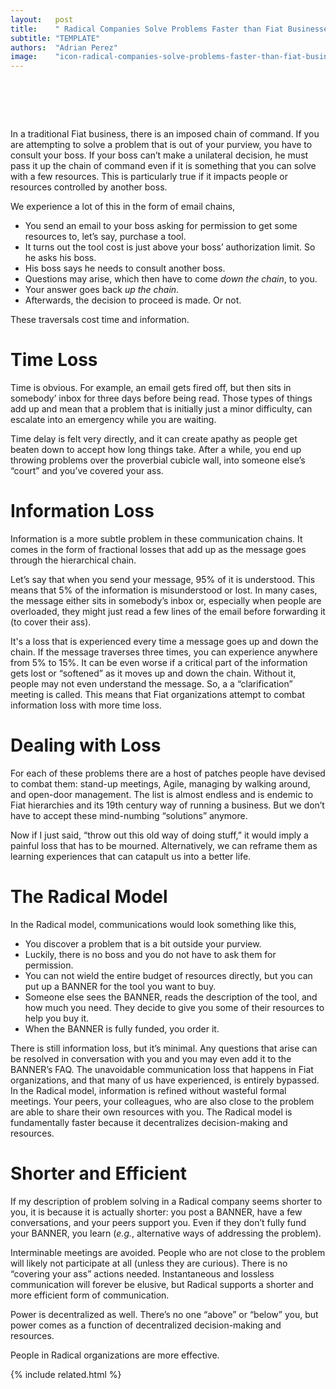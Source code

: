 ```yaml
---
layout:   post
title:    " Radical Companies Solve Problems Faster than Fiat Businesses"
subtitle: "TEMPLATE"
authors:  "Adrian Perez"
image:    "icon-radical-companies-solve-problems-faster-than-fiat-businesses.svg"
---
```


<div style="display:none;">
 <p>In a traditional <span class="_paradigm">Fiat</span> business, there is an imposed chain of command. Most everything has to go up and down it. It is demoralizing and apathy inducing.</p>
</div>

<h1>&nbsp;</h1>
 <p>In a traditional <span class="_paradigm">Fiat</span> business, there is an imposed chain of command. If you are attempting to solve a problem that is out of your purview, you have to consult your boss. If your boss can&rsquo;t make a unilateral decision, he must pass it up the chain of command even if it is something that you can solve with a few resources. This is particularly true if it impacts people or resources controlled by another boss.</p>
 <p>We experience a lot of this in the form of email chains,</p>
 <ul>
  <li>You send an email to your boss asking for permission to get some resources to, let&rsquo;s say, purchase a tool.</li>
  <li>It turns out the tool cost is just above your boss&rsquo; authorization limit. So he asks his boss.</li>
  <li>His boss says he needs to consult another boss.</li>
  <li>Questions may arise, which then have to come <em>down the chain</em>, to you.</li>
  <li>Your answer goes back <em>up the chain</em>.</li>
  <li>Afterwards, the decision to proceed is made. Or not.</li>
 </ul>
 <p>These traversals cost time and information.</p>

<h1>Time Loss</h1>
 <p>Time is obvious. For example, an email gets fired off, but then sits in somebody&rsquo; inbox for three days before being read. Those types of things add up and mean that a problem that is initially just a minor difficulty, can escalate into an emergency while you are waiting.</p>
 <p>Time delay is felt very directly, and it can create apathy as people get beaten down to accept how long things take. After a while, you end up throwing problems over the proverbial cubicle wall, into someone else&rsquo;s &ldquo;court&rdquo; and you&rsquo;ve covered your ass.</p>

<h1>Information Loss</h1>
 <p>Information is a more subtle problem in these communication chains. It comes in the form of fractional losses that add up as the message goes through the hierarchical chain.</p>
 <p>Let&rsquo;s say that when you send your message, 95% of it is understood. This means that 5% of the information is misunderstood or lost. In many cases, the message either sits in somebody&rsquo;s inbox or, especially when people are overloaded, they might just read a few lines of the email before forwarding it (to cover their ass).</p>
 <p>It's a loss that is experienced every time a message goes up and down the chain. If the message traverses three times, you can experience anywhere from 5% to 15%. It can be even worse if a critical part of the information gets lost or &ldquo;softened&rdquo; as it moves up and down the chain. Without it, people may not even understand the message. So, a a &ldquo;clarification&rdquo; meeting is called. This means that <span class="_paradigm">Fiat</span> organizations attempt to combat information loss with more time loss.</p>

<h1>Dealing with Loss</h1>
 <p>For each of these problems there are a host of patches people have devised to combat them: stand-up meetings, Agile, managing by walking around, and open-door management. The list is almost endless and is endemic to <span class="_paradigm">Fiat</span> hierarchies and its 19th century way of running a business. But we don&rsquo;t have to accept these mind-numbing &ldquo;solutions&rdquo; anymore.</p>
 <p>Now if I just said, &ldquo;throw out this old way of doing stuff,&rdquo; it would imply a painful loss that has to be mourned. Alternatively, we can reframe them as learning experiences that can catapult us into a better life.</p>

<h1>The Radical Model</h1>
 <p>In the <span class="_paradigm">Radical</span> model, communications would look something like this,</p>
 <ul>
  <li>You discover a problem that is a bit outside your purview.</li>
  <li>Luckily, there is no boss and you do not have to ask them for permission.</li>
  <li>You can not wield the entire budget of resources directly, but you can put up a <span class="_paradigm">BANNER</span> for the tool you want to buy.</li>
  <li>Someone else sees the <span class="_paradigm">BANNER</span>, reads the description of the tool, and how much you need. They decide to give you some of their resources to help you buy it.</li>
  <li>When the <span class="_paradigm">BANNER</span> is fully funded, you order it.</li>
 </ul>
 <p>There is still information loss, but it&rsquo;s minimal. Any questions that arise can be resolved in conversation with you and you may even add it to the <span class="_paradigm">BANNER</span>&rsquo;s FAQ. The unavoidable communication loss  that happens in <span class="_paradigm">Fiat</span> organizations, and that many of us have experienced, is entirely bypassed. In the <span class="_paradigm">Radical</span> model, information is refined without wasteful formal meetings. Your peers, your colleagues, who are also close to the problem are able to share their own resources with you. The <span class="_paradigm">Radical</span> model is fundamentally faster because it decentralizes decision-making and resources.</p>

<h1>Shorter and Efficient</h1>
 <p>If my description of problem solving in a <span class="_paradigm">Radical</span> company seems shorter to you, it is because it is actually shorter: you post a <span class="_paradigm">BANNER</span>, have a few conversations, and your peers support you. Even if they don&rsquo;t fully fund your <span class="_paradigm">BANNER</span>, you learn (<em>e.g.</em>, alternative ways of addressing the problem).</p>
 <p>Interminable meetings are avoided. People who are not close to the problem will likely not participate at all (unless they are curious). There is no &ldquo;covering your ass&rdquo; actions needed. Instantaneous and lossless communication will forever be elusive, but <span class="_paradigm">Radical</span> supports a shorter and more efficient form of communication.</p>
 <p>Power is decentralized as well. There&rsquo;s no one &ldquo;above&rdquo; or &ldquo;below&rdquo; you, but power comes as a function of decentralized decision-making and resources.</p>
 <p>People in <span class="_paradigm">Radical</span> organizations are more effective.</p>

{% include related.html %}